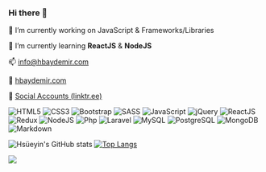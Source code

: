 ### Hi there 👋

🔭 I’m currently working on JavaScript & Frameworks/Libraries

🌱 I’m currently learning **ReactJS** & **NodeJS**

📫 info@hbaydemir.com

🔗 [hbaydemir.com](hbaydemir.com)

🔗 [Social Accounts (linktr.ee)](https://linktr.ee/hbaydemir)




![HTML5](https://img.shields.io/badge/HTML-239120?style=for-the-badge&logo=html5&logoColor=white) 
![CSS3](https://img.shields.io/badge/CSS-239120?&style=for-the-badge&logo=css3&logoColor=white) 
![Bootstrap](https://img.shields.io/badge/Bootstrap-563D7C?style=for-the-badge&logo=bootstrap&logoColor=white)
![SASS](https://img.shields.io/badge/Sass-CC6699?style=for-the-badge&logo=sass&logoColor=white)
![JavaScript](https://img.shields.io/badge/JavaScript-F7DF1E?style=for-the-badge&logo=javascript&logoColor=black)
![jQuery](https://img.shields.io/badge/jQuery-0769AD?style=for-the-badge&logo=jquery&logoColor=white)
![ReactJS](https://img.shields.io/badge/React-20232A?style=for-the-badge&logo=react&logoColor=61DAFB)
![Redux](https://img.shields.io/badge/Redux-593D88?style=for-the-badge&logo=redux&logoColor=white)
![NodeJS](https://img.shields.io/badge/Node.js-43853D?style=for-the-badge&logo=node.js&logoColor=white)
![Php](https://img.shields.io/badge/PHP-777BB4?style=for-the-badge&logo=php&logoColor=white)
![Laravel](https://img.shields.io/badge/Laravel-FF2D20?style=for-the-badge&logo=laravel&logoColor=white)
![MySQL](https://img.shields.io/badge/MySQL-00000F?style=for-the-badge&logo=mysql&logoColor=white)
![PostgreSQL](https://img.shields.io/badge/PostgreSQL-316192?style=for-the-badge&logo=postgresql&logoColor=white)
![MongoDB](https://img.shields.io/badge/MongoDB-4EA94B?style=for-the-badge&logo=mongodb&logoColor=white)
![Markdown](https://img.shields.io/badge/Markdown-000000?style=for-the-badge&logo=markdown&logoColor=white)

![Hsüeyin's GitHub stats](https://github-readme-stats.vercel.app/api?username=hbaydemir&show_icons=true)
[![Top Langs](https://github-readme-stats.vercel.app/api/top-langs/?username=hbaydemir&layout=compact)](https://github.com/hbaydemir/github-readme-stats)


![](https://komarev.com/ghpvc/?username=hbaydemir&color=green)
